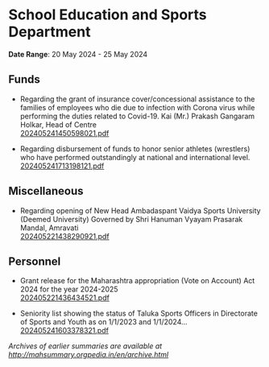 # School Education and Sports Department

**Date Range**: 20 May 2024 - 25 May 2024


## Funds
- Regarding the grant of insurance cover/concessional assistance to the families of employees who die due to infection with Corona virus while performing the duties related to Covid-19. Kai (Mr.) Prakash Gangaram Holkar, Head of Centre\
  [202405241450598021.pdf](https://gr.maharashtra.gov.in/Site/Upload/Government%20Resolutions/English/202405241450598021.pdf)

- Regarding disbursement of funds to honor senior athletes (wrestlers) who have performed outstandingly at national and international level.\
  [202405241713198121.pdf](https://gr.maharashtra.gov.in/Site/Upload/Government%20Resolutions/English/202405241713198121.pdf)

## Miscellaneous
- Regarding opening of New Head Ambadaspant Vaidya Sports University (Deemed University) Governed by Shri Hanuman Vyayam Prasarak Mandal, Amravati\
  [202405221438290921.pdf](https://gr.maharashtra.gov.in/Site/Upload/Government%20Resolutions/English/202405221438290921.pdf)

## Personnel
- Grant release for the Maharashtra appropriation (Vote on Account) Act 2024 for the year 2024-2025\
  [202405221436434521.pdf](https://gr.maharashtra.gov.in/Site/Upload/Government%20Resolutions/English/202405221436434521.pdf)

- Seniority list showing the status of Taluka Sports Officers in Directorate of Sports and Youth as on 1/1/2023 and 1/1/2024...\
  [202405241603378321.pdf](https://gr.maharashtra.gov.in/Site/Upload/Government%20Resolutions/English/202405241603378321.pdf)


*Archives of earlier summaries are available at http://mahsummary.orgpedia.in/en/archive.html*